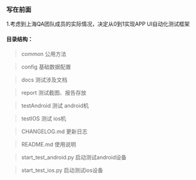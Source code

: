 ### 写在前面
1.考虑到上海QA团队成员的实际情况，决定从0到1实现APP UI自动化测试框架

#### 目录结构：
>common                   公用方法

>config                   基础数据配置

>docs                     测试涉及文档

>report                   测试截图、报告存放

>testAndroid              测试 android机

>testIOS                  测试 ios机

>CHANGELOG.md             更新日志

>README.md                使用说明

>start_test_android.py    启动测试android设备

>start_test_ios.py        启动测试ios设备